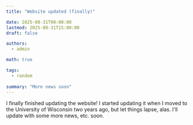 ```yaml
---
title: "Website updated (finally)"

date: 2025-08-31T00:00:00
lastmod: 2025-08-31T15:00:00
draft: false

authors:
  - admin

math: true

tags: 
  - random
  
summary: "More news soon"
---
```


I finally finished updating the website! I started updating it when I moved to the University of Wisconsin two years ago, but let things lapse, alas. I'll update with some more news, etc. soon.